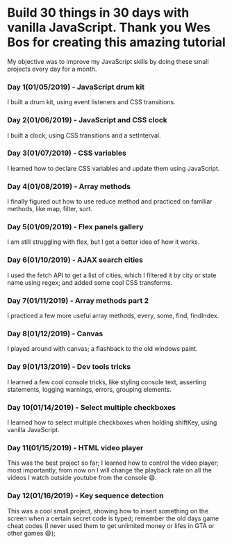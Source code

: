 <h1>Build 30 things in 30 days with vanilla JavaScript. Thank you Wes Bos for creating this amazing tutorial</h1>
My objective was to improve my JavaScript skills by doing these small projects every day for a month.
<h3>Day 1(01/05/2019) - JavaScript drum kit</h3>
I built a drum kit, using event listeners and CSS transitions.
<h3>Day 2(01/06/2019) - JavaScript and CSS clock</h3>
I built a clock, using CSS transitions and a setInterval.
<h3>Day 3(01/07/2019) - CSS variables</h3>
I learned how to declare CSS variables and update them using JavaScript.
<h3>Day 4(01/08/2019) - Array methods</h3>
I finally figured out how to use reduce method and practiced on familiar methods, like map, filter, sort.
<h3>Day 5(01/09/2019) - Flex panels gallery</h3>
I am still struggling with flex, but I got a better idea of how it works.
<h3>Day 6(01/10/2019) - AJAX search cities</h3>
I used the fetch API to get a list of cities, which I filtered it by city or state name using regex; and added some cool CSS transforms.
<h3>Day 7(01/11/2019) - Array methods part 2</h3>
I practiced a few more useful array methods, every, some, find, findIndex.
<h3>Day 8(01/12/2019) - Canvas</h3>
I played around with canvas; a flashback to the old windows paint.
<h3>Day 9(01/13/2019) - Dev tools tricks</h3>
I learned a few cool console tricks, like styling console text, asserting statements, logging warnings, errors, grouping elements.
<h3>Day 10(01/14/2019) - Select multiple checkboxes</h3>
I learned how to select multiple checkboxes when holding shiftKey, using vanilla JavaScript.
<h3>Day 11(01/15/2019) - HTML video player</h3>
This was the best project so far; I learned how to control the video player; most importantly, from now on I will change the playback rate on all the videos I watch outside youtube from the console 😄.
<h3>Day 12(01/16/2019) - Key sequence detection</h3>
This was a cool small project, showing how to insert something on the screen when a certain secret code is typed; remember the old days game cheat codes (I never used them to get unlimited money or lifes in GTA or other games 😄);
